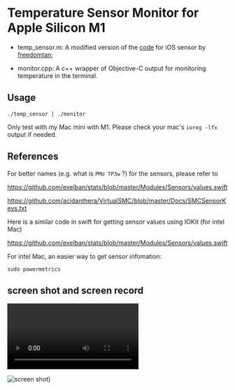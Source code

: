 # Temperature Sensor Monitor for Apple Silicon M1 

- temp_sensor.m: A modified version of the [code](https://github.com/freedomtan/sensors/blob/master/sensors/sensors.m) for iOS sensor by [freedomtan](https://github.com/freedomtan);

- monitor.cpp: A c++ wrapper of Objective-C output for monitoring temperature in the terminal.

## Usage

`./temp_sensor | ./monitor`

Only test with my Mac mini with M1. Please check your mac's `ioreg -lfx` output if needed.

## References

For better names (e.g. what is `PMU TP3w` ?) for the sensors, please refer to 

https://github.com/exelban/stats/blob/master/Modules/Sensors/values.swift

https://github.com/acidanthera/VirtualSMC/blob/master/Docs/SMCSensorKeys.txt

Here is a similar code in swift for getting sensor values using IOKit (for intel Mac)

https://github.com/exelban/stats/blob/master/Modules/Sensors/values.swift

For intel Mac, an easier way to get sensor infomation:

`sudo powermetrics`



## screen shot and screen record
![screen record](https://raw.githubusercontent.com/fermion-star/apple_sensors/master/screen_record.mp4)

![screen shot](https://raw.githubusercontent.com/fermion-star/apple_sensors/master/screen_shot.png)) 
<!---
![screen record](screen_record.mp4)

![screen shot](screen_shot.png) 
--->



